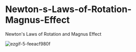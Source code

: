 # Newton-s-Laws-of-Rotation-Magnus-Effect
Newton's Laws of Rotation and Magnus Effect

![ezgif-5-feeacf980f](https://user-images.githubusercontent.com/65425355/159692939-786e32d5-f3c6-412d-849d-ef31f16ea825.gif)
